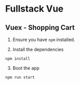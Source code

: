 # Fullstack Vue

## Vuex - Shopping Cart

1. Ensure you have `npm` installed.

2. Install the dependencies

```
npm install
```

3. Boot the app

```
npm run start
```

